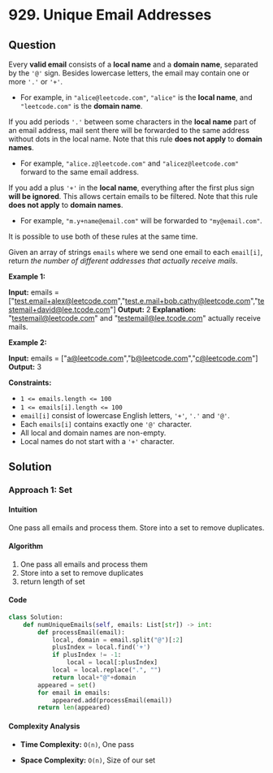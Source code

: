 
# 929. Unique Email Addresses

## Question

Every  **valid email**  consists of a  **local name**  and a  **domain name**, separated by the  `'@'`  sign. Besides lowercase letters, the email may contain one or more  `'.'`  or  `'+'`.

- For example, in  `"alice@leetcode.com"`,  `"alice"`  is the  **local name**, and  `"leetcode.com"`  is the  **domain name**.

If you add periods  `'.'`  between some characters in the  **local name**  part of an email address, mail sent there will be forwarded to the same address without dots in the local name. Note that this rule  **does not apply**  to  **domain names**.

- For example,  `"alice.z@leetcode.com"`  and  `"alicez@leetcode.com"`  forward to the same email address.

If you add a plus  `'+'`  in the  **local name**, everything after the first plus sign  **will be ignored**. This allows certain emails to be filtered. Note that this rule  **does not apply**  to  **domain names**.

- For example,  `"m.y+name@email.com"`  will be forwarded to  `"my@email.com"`.

It is possible to use both of these rules at the same time.

Given an array of strings  `emails`  where we send one email to each  `email[i]`, return  _the number of different addresses that actually receive mails_.

**Example 1:**

**Input:** emails = ["test.email+alex@leetcode.com","test.e.mail+bob.cathy@leetcode.com","testemail+david@lee.tcode.com"]
**Output:** 2
**Explanation:** "testemail@leetcode.com" and "testemail@lee.tcode.com" actually receive mails.

**Example 2:**

**Input:** emails = ["a@leetcode.com","b@leetcode.com","c@leetcode.com"]
**Output:** 3

**Constraints:**

- `1 <= emails.length <= 100`
- `1 <= emails[i].length <= 100`
- `email[i]`  consist of lowercase English letters,  `'+'`,  `'.'`  and  `'@'`.
- Each  `emails[i]`  contains exactly one  `'@'`  character.
- All local and domain names are non-empty.
- Local names do not start with a  `'+'`  character.

## Solution

### Approach 1: Set

#### Intuition

One pass all emails and process them. Store into a set to remove duplicates.

#### Algorithm

1. One pass all emails and process them
2. Store into a set to remove duplicates
3. return length of set

#### Code

```python
class Solution:
    def numUniqueEmails(self, emails: List[str]) -> int:
        def processEmail(email):
            local, domain = email.split("@")[:2]
            plusIndex = local.find('+')
            if plusIndex != -1:
                local = local[:plusIndex]
            local = local.replace(".", "")
            return local+"@"+domain
        appeared = set()
        for email in emails:
            appeared.add(processEmail(email))
        return len(appeared)
```

#### Complexity Analysis

- **Time Complexity:**  `O(n)`, One pass

- **Space Complexity:**  `O(n)`, Size of our set
